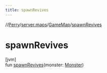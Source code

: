 ```yaml
---
title: spawnRevives
---
```

//[Perry](../../../index.html)/[server.maps](../index.html)/[GameMap](index.html)/[spawnRevives](spawn-revives.html)



# spawnRevives



[jvm]\
fun [spawnRevives](spawn-revives.html)(monster: [Monster](../../server.life/-monster/index.html))




